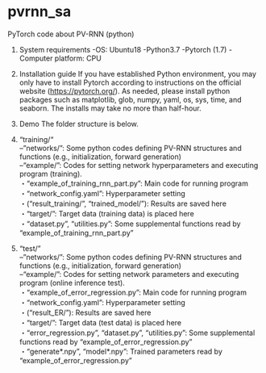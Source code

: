 # pvrnn_sa
PyTorch code about PV-RNN (python)
1. System requirements
-OS: Ubuntu18
-Python3.7
-Pytorch (1.7)
-Computer platform: CPU
  
2. Installation guide
If you have established Python environment, you may only have to install Pytorch according to instructions on the official website (https://pytorch.org/).
As needed, please install python packages such as matplotlib, glob, numpy, yaml, os, sys, time, and seaborn.
The installs may take no more than half-hour.

3. Demo
The folder structure is below. 
1. “training/“  
  –”networks/”: Some python codes defining PV-RNN structures and functions (e.g., initialization, forward generation)  
  –“example/”: Codes for setting network hyperparameters and executing program (training).  
    ・“example_of_training_rnn_part.py”: Main code for running program  
    ・“network_config.yaml”: Hyperparameter setting  
    ・(“result_training/”, “trained_model/”): Results are saved here  
    ・“target/”: Target data (training data) is placed here  
    ・“dataset.py”, “utilities.py”: Some supplemental functions read by “example_of_training_rnn_part.py”  
    
2. “test/”  
  –”networks/”: Some python codes defining PV-RNN structures and functions (e.g., initialization, forward generation)  
  –“example/”: Codes for setting network parameters and executing program (online inference test).  
    ・“example_of_error_regression.py”: Main code for running program  
    ・“network_config.yaml”: Hyperparameter setting  
    ・(“result_ER/”): Results are saved here  
    ・“target/”: Target data (test data) is placed here  
    ・“error_regression.py”, “dataset.py”, “utilities.py”: Some supplemental functions read by “example_of_error_regression.py”  
    ・“generate*.npy”, “model*.npy”: Trained parameters read by “example_of_error_regression.py” 

